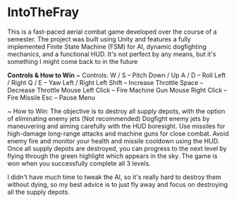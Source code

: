 # IntoTheFray
This is a fast-paced aerial combat game developed over the course of a semester. The project was built using Unity and features a fully implemented Finite State Machine (FSM) for AI, dynamic dogfighting mechanics, and a functional HUD. It's not perfect by any means, but it's something I might come back to in the future

**Controls & How to Win**
~ Controls:
W / S – Pitch Down / Up
A / D – Roll Left / Right
Q / E – Yaw Left / Right
Left Shift – Increase Throttle
Space – Decrease Throttle
Mouse Left Click – Fire Machine Gun
Mouse Right Click – Fire Missile
Esc – Pause Menu

~ How to Win:
The objective is to destroy all supply depots, with the option of eliminating enemy jets (Not recommended)
Dogfight enemy jets by maneuvering and aiming carefully with the HUD boresight.
Use missiles for high-damage long-range attacks and machine guns for close combat.
Avoid enemy fire and monitor your health and missile cooldown using the HUD.
Once all supply depots are destroyed, you can progress to the next level by flying through the green highlight which appears in the sky.
The game is won when you successfully complete all 3 levels.


I didn't have much time to tweak the AI, so it's really hard to destroy them without dying, so my best advice is to just fly away and focus on destroying all the supply depots.
